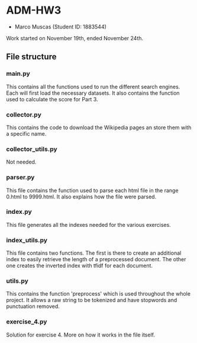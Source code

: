 # ADM-HW3

- Marco Muscas (Student ID: 1883544)

Work started on November 19th, ended November 24th.

## File structure

### main.py 
This contains all the functions used to run the different search engines. Each will first load the necessary datasets.
It also contains the function used to calculate the score for Part 3.

### collector.py 
This contains the code to download the Wikipedia pages an store them with a specific name.

### collector_utils.py 
Not needed.

### parser.py
This file contains the function used to parse each html file in the range 0.html to 9999.html. It also explains 
how the file were parsed.

### index.py

This file generates all the indexes needed for the various exercises. 

### index_utils.py

This file contains two functions. The first is there to create an additional index to easily retrieve the length
of a preprocessed document. The other one creates the inverted index with tfidf for each document.

### utils.py

This contains the function 'preprocess' which is used throughout the whole project. It allows a raw string to be 
tokenized and have stopwords and punctuation removed.

### exercise_4.py

Solution for exercise 4. More on how it works in the file itself. 
